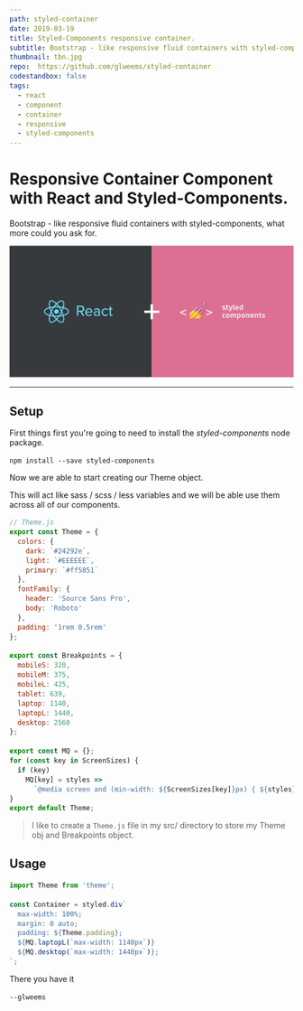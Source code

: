 ```yaml
---
path: styled-container
date: 2019-03-19
title: Styled-Components responsive container.
subtitle: Bootstrap - like responsive fluid containers with styled-components, what more could you ask for.
thumbnail: tbn.jpg
repo:  https://github.com/glweems/styled-container
codestandbox: false
tags:
  - react
  - component
  - container
  - responsive
  - styled-components
---
```


# Responsive Container Component with React and Styled-Components.

Bootstrap - like responsive fluid containers with styled-components, what more could you ask for.

![tbn](tbn.jpg)

---

## Setup

First things first you're going to need to install the _styled-components_ node package.

`npm install --save styled-components`

Now we are able to start creating our Theme object.

This will act like sass / scss / less variables and we will be able use them across all of our components.

```javascript
// Theme.js
export const Theme = {
  colors: {
    dark: `#24292e`,
    light: `#EEEEEE`,
    primary: `#ff5851`
  },
  fontFamily: {
    header: 'Source Sans Pro',
    body: 'Roboto'
  },
  padding: '1rem 0.5rem'
};

export const Breakpoints = {
  mobileS: 320,
  mobileM: 375,
  mobileL: 425,
  tablet: 639,
  laptop: 1140,
  laptopL: 1440,
  desktop: 2560
};

export const MQ = {};
for (const key in ScreenSizes) {
  if (key)
    MQ[key] = styles =>
      `@media screen and (min-width: ${ScreenSizes[key]}px) { ${styles} }`;
}
export default Theme;
```

> I like to create a `Theme.js` file in my src/ directory to store my Theme obj and Breakpoints object.

## Usage

```javascript
import Theme from 'theme';

const Container = styled.div`
  max-width: 100%;
  margin: 0 auto;
  padding: ${Theme.padding};
  ${MQ.laptopL(`max-width: 1140px`)}
  ${MQ.desktop(`max-width: 1440px`)};
`;
```

There you have it 

`--glweems`
